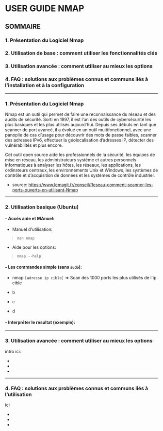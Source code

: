 # **USER GUIDE NMAP**

## **SOMMAIRE**

### 1. Présentation du Logiciel Nmap

### 2. Utilisation de base : comment utiliser les fonctionnalités clés

### 3. Utilisation avancée : comment utiliser au mieux les options
    
### 4. FAQ : solutions aux problèmes connus et communs liés à l’installation et à la configuration
    
---

### 1. Présentation du Logiciel Nmap

Nmap est un outil qui permet de faire une reconnaissance du réseau et des audits de sécurité. Sorti en 1997, il est l’un des outils de cybersécurité les plus basiques et les plus utilisés aujourd’hui. Depuis ses débuts en tant que scanner de port avancé, il a évolué en un outil multifonctionnel, avec une panoplie de cas d’usage pour découvrir des mots de passe faibles, scanner des adresses IPv6, effectuer la géolocalisation d’adresses IP, détecter des vulnérabilités et plus encore.

Cet outil open source aide les professionnels de la sécurité, les équipes de mise en réseau, les administrateurs système et autres personnels informatiques à analyser les hôtes, les réseaux, les applications, les ordinateurs centraux, les environnements Unix et Windows, les systèmes de contrôle et d’acquisition de données et les systèmes de contrôle industriel.

* source: https://www.lemagit.fr/conseil/Reseau-comment-scanner-les-ports-ouverts-en-utilisant-Nmap
---
### 2. Utilisation basique (Ubuntu)

#### - Accés aide et MAnuel:
  * Manuel d'utilisation:
    
>    ` man nmap `
  * Aide pour les options:
    
>   `nmap --help`

#### - Les commandes simple (sans `sudo`):

  * nmap `[adresse ip cible]`
    => Scan des 1000 ports les plus utilisés de l'ip cible

  * b
  * c
  * d

#### - Interpréter le résultat (exemple):


---

### 3.  Utilisation avancée : comment utiliser au mieux les options

intro ici:

*
*
*
---

### 4.  FAQ : solutions aux problèmes connus et communs liés à l’utilisation

ici

*
*
*
